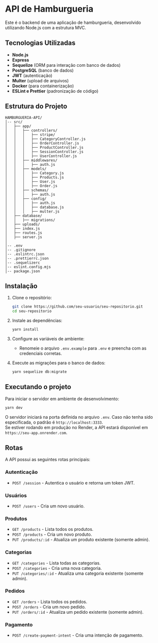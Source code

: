 # API de Hamburgueria

Este é o backend de uma aplicação de hamburgueria, desenvolvido utilizando Node.js com a estrutura MVC.

## Tecnologias Utilizadas

- **Node.js**
- **Express**
- **Sequelize** (ORM para interação com banco de dados)
- **PostgreSQL** (banco de dados)
- **JWT** (autenticação)
- **Multer** (upload de arquivos)
- **Docker** (para containerização)
- **ESLint e Prettier** (padronização de código)

## Estrutura do Projeto

```
HAMBURGUERIA-API/
│-- src/
│   ├── app/
│   │   ├── controllers/
│   │   │   ├── stripe/
│   │   │   ├── CategoryController.js
│   │   │   ├── OrderController.js
│   │   │   ├── ProductController.js
│   │   │   ├── SessionController.js
│   │   │   ├── UserController.js
│   │   ├── middlewares/
│   │   │   ├── auth.js
│   │   ├── models/
│   │   │   ├── Category.js
│   │   │   ├── Products.js
│   │   │   ├── User.js
│   │   │   ├── Order.js
│   │   ├── schemas/
│   │   │   ├── auth.js
│   │   ├── config/
│   │   │   ├── auth.js
│   │   │   ├── database.js
│   │   │   ├── multer.js
│   ├── database/
│   │   ├── migrations/
│   ├── uploads/
│   ├── index.js
│   ├── routes.js
│   ├── server.js
│
│-- .env
│-- .gitignore
│-- .eslintrc.json
│-- .prettierrc.json
│-- .sequelizerc
│-- eslint.config.mjs
│-- package.json
```

## Instalação

1. Clone o repositório:

   ```sh
   git clone https://github.com/seu-usuario/seu-repositorio.git
   cd seu-repositorio
   ```

2. Instale as dependências:

   ```sh
   yarn install
   ```

3. Configure as variáveis de ambiente:

   - Renomeie o arquivo `.env.example` para `.env` e preencha com as credenciais corretas.

4. Execute as migrações para o banco de dados:

   ```sh
   yarn sequelize db:migrate
   ```

## Executando o projeto

Para iniciar o servidor em ambiente de desenvolvimento:

```sh
yarn dev
```

O servidor iniciará na porta definida no arquivo `.env`. Caso não tenha sido especificada, o padrão é `http://localhost:3333`.  
Se estiver rodando em produção no Render, a API estará disponível em `https://seu-app.onrender.com`.


## Rotas

A API possui as seguintes rotas principais:

### Autenticação

- `POST /session` - Autentica o usuário e retorna um token JWT.

### Usuários

- `POST /users` - Cria um novo usuário.

### Produtos

- `GET /products` - Lista todos os produtos.
- `POST /products` - Cria um novo produto.
- `PUT /products/:id` - Atualiza um produto existente (somente admin).

### Categorias

- `GET /categories` - Lista todas as categorias.
- `POST /categories` - Cria uma nova categoria.
- `PUT /categories/:id` - Atualiza uma categoria existente (somente admin).

### Pedidos

- `GET /orders` - Lista todos os pedidos.
- `POST /orders` - Cria um novo pedido.
- `PUT /orders/:id` - Atualiza um pedido existente (somente admin).

### Pagamento

- `POST /create-payment-intent` - Cria uma intenção de pagamento.


